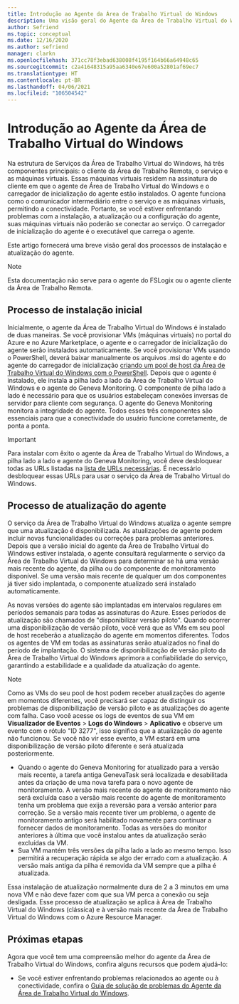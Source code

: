 ```yaml
---
title: Introdução ao Agente da Área de Trabalho Virtual do Windows
description: Uma visão geral do Agente da Área de Trabalho Virtual do Windows e dos processos de atualização.
author: Sefriend
ms.topic: conceptual
ms.date: 12/16/2020
ms.author: sefriend
manager: clarkn
ms.openlocfilehash: 371cc78f3ebad638008f4195f164b66a64948c65
ms.sourcegitcommit: c2a41648315a95aa6340e67e600a52801af69ec7
ms.translationtype: HT
ms.contentlocale: pt-BR
ms.lasthandoff: 04/06/2021
ms.locfileid: "106504542"
---
```

# <a name="get-started-with-the-windows-virtual-desktop-agent"></a>Introdução ao Agente da Área de Trabalho Virtual do Windows

Na estrutura de Serviços da Área de Trabalho Virtual do Windows, há três componentes principais: o cliente da Área de Trabalho Remota, o serviço e as máquinas virtuais. Essas máquinas virtuais residem na assinatura do cliente em que o agente de Área de Trabalho Virtual do Windows e o carregador de inicialização do agente estão instalados. O agente funciona como o comunicador intermediário entre o serviço e as máquinas virtuais, permitindo a conectividade. Portanto, se você estiver enfrentando problemas com a instalação, a atualização ou a configuração do agente, suas máquinas virtuais não poderão se conectar ao serviço. O carregador de inicialização do agente é o executável que carrega o agente. 

Este artigo fornecerá uma breve visão geral dos processos de instalação e atualização do agente.

>[!NOTE]
>Esta documentação não serve para o agente do FSLogix ou o agente cliente da Área de Trabalho Remota.


## <a name="initial-installation-process"></a>Processo de instalação inicial

Inicialmente, o agente da Área de Trabalho Virtual do Windows é instalado de duas maneiras. Se você provisionar VMs (máquinas virtuais) no portal do Azure e no Azure Marketplace, o agente e o carregador de inicialização do agente serão instalados automaticamente. Se você provisionar VMs usando o PowerShell, deverá baixar manualmente os arquivos .msi do agente e do agente do carregador de inicialização [criando um pool de host da Área de Trabalho Virtual do Windows com o PowerShell](create-host-pools-powershell.md#register-the-virtual-machines-to-the-windows-virtual-desktop-host-pool). Depois que o agente é instalado, ele instala a pilha lado a lado da Área de Trabalho Virtual do Windows e o agente do Geneva Monitoring. O componente de pilha lado a lado é necessário para que os usuários estabeleçam conexões inversas de servidor para cliente com segurança. O agente do Geneva Monitoring monitora a integridade do agente. Todos esses três componentes são essenciais para que a conectividade do usuário funcione corretamente, de ponta a ponta.

>[!IMPORTANT]
>Para instalar com êxito o agente da Área de Trabalho Virtual do Windows, a pilha lado a lado e agente do Geneva Monitoring, você deve desbloquear todas as URLs listadas na [lista de URLs necessárias](safe-url-list.md#virtual-machines). É necessário desbloquear essas URLs para usar o serviço da Área de Trabalho Virtual do Windows.

## <a name="agent-update-process"></a>Processo de atualização do agente

O serviço da Área de Trabalho Virtual do Windows atualiza o agente sempre que uma atualização é disponibilizada. As atualizações de agente podem incluir novas funcionalidades ou correções para problemas anteriores. Depois que a versão inicial do agente da Área de Trabalho Virtual do Windows estiver instalada, o agente consultará regularmente o serviço da Área de Trabalho Virtual do Windows para determinar se há uma versão mais recente do agente, da pilha ou do componente de monitoramento disponível. Se uma versão mais recente de qualquer um dos componentes já tiver sido implantada, o componente atualizado será instalado automaticamente.

As novas versões do agente são implantadas em intervalos regulares em períodos semanais para todas as assinaturas do Azure. Esses períodos de atualização são chamados de "disponibilizar versão piloto". Quando ocorrer uma disponibilização de versão piloto, você verá que as VMs em seu pool de host receberão a atualização do agente em momentos diferentes. Todos os agentes de VM em todas as assinaturas serão atualizados no final do período de implantação. O sistema de disponibilização de versão piloto da Área de Trabalho Virtual do Windows aprimora a confiabilidade do serviço, garantindo a estabilidade e a qualidade da atualização do agente.


>[!NOTE]
>Como as VMs do seu pool de host podem receber atualizações do agente em momentos diferentes, você precisará ser capaz de distinguir os problemas de disponibilização de versão piloto e as atualizações do agente com falha. Caso você acesse os logs de eventos de sua VM em **Visualizador de Eventos** > **Logs do Windows** > **Aplicativo** e observe um evento com o rótulo "ID 3277", isso significa que a atualização do agente não funcionou. Se você não vir esse evento, a VM estará em uma disponibilização de versão piloto diferente e será atualizada posteriormente.
>- Quando o agente do Geneva Monitoring for atualizado para a versão mais recente, a tarefa antiga GenevaTask será localizada e desabilitada antes da criação de uma nova tarefa para o novo agente de monitoramento. A versão mais recente do agente de monitoramento não será excluída caso a versão mais recente do agente de monitoramento tenha um problema que exija a reversão para a versão anterior para correção. Se a versão mais recente tiver um problema, o agente de monitoramento antigo será habilitado novamente para continuar a fornecer dados de monitoramento. Todas as versões do monitor anteriores à última que você instalou antes da atualização serão excluídas da VM.
>- Sua VM mantém três versões da pilha lado a lado ao mesmo tempo. Isso permitirá a recuperação rápida se algo der errado com a atualização. A versão mais antiga da pilha é removida da VM sempre que a pilha é atualizada.

Essa instalação de atualização normalmente dura de 2 a 3 minutos em uma nova VM e não deve fazer com que sua VM perca a conexão ou seja desligada. Esse processo de atualização se aplica à Área de Trabalho Virtual do Windows (clássica) e à versão mais recente da Área de Trabalho Virtual do Windows com o Azure Resource Manager.

## <a name="next-steps"></a>Próximas etapas

Agora que você tem uma compreensão melhor do agente da Área de Trabalho Virtual do Windows, confira alguns recursos que podem ajudá-lo:

- Se você estiver enfrentando problemas relacionados ao agente ou à conectividade, confira o [Guia de solução de problemas do Agente da Área de Trabalho Virtual do Windows](troubleshoot-agent.md).
